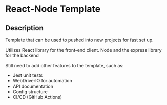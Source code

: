 # React-Node Template

## Description

Template that can be used to pushed into new projects for fast set up.

Utilizes React library for the front-end client. Node and the express library for the backend

Still need to add other features to the template, such as:

- Jest unit tests
- WebDriverIO for automation
- API documentation
- Config structure
- CI/CD (GitHub Actions)
